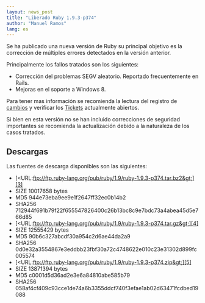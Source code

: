 ```yaml
---
layout: news_post
title: "Liberado Ruby 1.9.3-p374"
author: "Manuel Ramos"
lang: es
---
```


Se ha publicado una nueva versión de Ruby su principal objetivo es la
corrección de múltiples errores detectados en la versión anterior.

Principalmente los fallos tratados son los siguientes:

* Corrección del problemas SEGV aleatorio. Reportado frecuentemente en
  Rails.
* Mejoras en el soporte a Windows 8.

Para tener mas información se recomienda la lectura del registro de
[cambios][1] y verificar los [Tickets][2] actualmente abiertos.

Si bien en esta versión no se han incluido correcciones de seguridad
importantes se recomienda la actualización debido a la naturaleza de los
casos tratados.

## Descargas

Las fuentes de descarga disponibles son las siguientes:

* [&lt;URL:ftp://ftp.ruby-lang.org/pub/ruby/1.9/ruby-1.9.3-p374.tar.bz2&gt;][3]
* SIZE 10017658 bytes
* MD5 944e73eba9ee9e1f2647ff32ec0b14b2
* SHA256
  712944f691b79f22f655547826400c26b13bc8c9e7bdc73a4abea45d5e766d85
* [&lt;URL:ftp://ftp.ruby-lang.org/pub/ruby/1.9/ruby-1.9.3-p374.tar.gz&gt;][4]
* SIZE 12555429 bytes
* MD5 90b6c327abcdf30a954c2d6ae44da2a9
* SHA256
  0d0e32a3554867e3eddbb23fbf30a72c4748622e010c23e31302d899fc005574
* [&lt;URL:ftp://ftp.ruby-lang.org/pub/ruby/1.9/ruby-1.9.3-p374.zip&gt;][5]
* SIZE 13871394 bytes
* MD5 c0001d5d36ad2e3e6a84810abe585b79
* SHA256
  058af4cf409c93cce1de74a6b3355ddcf740f3efae1ab02d63471fcdbed19088



[1]: http://svn.ruby-lang.org/repos/ruby/tags/v1_9_3_374/ChangeLog 
[2]: https://bugs.ruby-lang.org/projects/ruby-193/issues?set_filter=1&amp;status_id=5 
[3]: ftp://ftp.ruby-lang.org/pub/ruby/1.9/ruby-1.9.3-p374.tar.bz2 
[4]: ftp://ftp.ruby-lang.org/pub/ruby/1.9/ruby-1.9.3-p374.tar.gz 
[5]: ftp://ftp.ruby-lang.org/pub/ruby/1.9/ruby-1.9.3-p374.zip 
